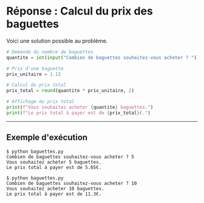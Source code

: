 # Réponse : Calcul du prix des baguettes

Voici une solution possible au problème.

```python
# Demande du nombre de baguettes
quantite = int(input("Combien de baguettes souhaitez-vous acheter ? "))

# Prix d'une baguette
prix_unitaire = 1.13

# Calcul du prix total
prix_total = round(quantite * prix_unitaire, 2)

# Affichage du prix total
print(f"Vous souhaitez acheter {quantite} baguettes.")
print(f"Le prix total à payer est de {prix_total}€.")
```

---

## Exemple d'exécution

```shell
$ python baguettes.py
Combien de baguettes souhaitez-vous acheter ? 5
Vous souhaitez acheter 5 baguettes.
Le prix total à payer est de 5.65€.
```

```shell
$ python baguettes.py
Combien de baguettes souhaitez-vous acheter ? 10
Vous souhaitez acheter 10 baguettes.
Le prix total à payer est de 11.3€.
```